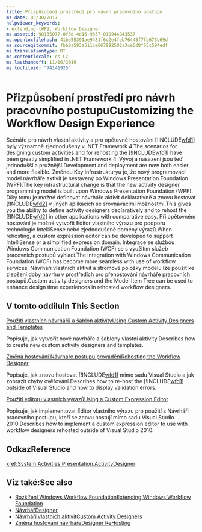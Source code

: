 ```yaml
---
title: Přizpůsobení prostředí pro návrh pracovního postupu
ms.date: 03/30/2017
helpviewer_keywords:
- extending [WF], Workflow Designer
ms.assetid: 98135077-0f5d-4d16-9337-01094e843537
ms.openlocfilehash: 41be55391ae9481f6c2e4feb76443f7fb676b69d
ms.sourcegitcommit: fbb8a593a511ce667992502a3ce6d8f65c594edf
ms.translationtype: MT
ms.contentlocale: cs-CZ
ms.lasthandoff: 11/16/2019
ms.locfileid: "74141925"
---
```

# <a name="customizing-the-workflow-design-experience"></a><span data-ttu-id="498c7-102">Přizpůsobení prostředí pro návrh pracovního postupu</span><span class="sxs-lookup"><span data-stu-id="498c7-102">Customizing the Workflow Design Experience</span></span>

<span data-ttu-id="498c7-103">Scénáře pro návrh vlastní aktivity a pro opětovné hostování [!INCLUDE[wfd1](../../../includes/wfd1-md.md)] byly významně zjednodušeny v .NET Framework 4.</span><span class="sxs-lookup"><span data-stu-id="498c7-103">The scenarios for designing custom activities and for rehosting the [!INCLUDE[wfd1](../../../includes/wfd1-md.md)] have been greatly simplified in .NET Framework 4.</span></span> <span data-ttu-id="498c7-104">Vývoj a nasazení jsou teď jednodušší a pružnější.</span><span class="sxs-lookup"><span data-stu-id="498c7-104">Development and deployment are now both easier and more flexible.</span></span> <span data-ttu-id="498c7-105">Změnou Key infrastrukturyu je, že nový programovací model návrháře aktivit je sestavený po Windows Presentation Foundation (WPF).</span><span class="sxs-lookup"><span data-stu-id="498c7-105">The key infrastructural change is that the new activity designer programming model is built upon Windows Presentation Foundation (WPF).</span></span> <span data-ttu-id="498c7-106">Díky tomu je možné definovat návrháře aktivit deklarativně a znovu hostovat [!INCLUDE[wfd2](../../../includes/wfd2-md.md)] v jiných aplikacích se srovnávacími možnostmi.</span><span class="sxs-lookup"><span data-stu-id="498c7-106">This gives you the ability to define activity designers declaratively and to rehost the [!INCLUDE[wfd2](../../../includes/wfd2-md.md)] in other applications with comparative easy.</span></span> <span data-ttu-id="498c7-107">Při opětovném hostování je možné vytvořit Editor vlastního výrazu pro podporu technologie IntelliSense nebo zjednodušené domény výrazů.</span><span class="sxs-lookup"><span data-stu-id="498c7-107">When rehosting, a custom expression editor can be developed to support IntelliSense or a simplified expression domain.</span></span> <span data-ttu-id="498c7-108">Integrace se službou Windows Communication Foundation (WCF) se s využitím služeb pracovních postupů vyhladí.</span><span class="sxs-lookup"><span data-stu-id="498c7-108">The integration with Windows Communication Foundation (WCF) has become more seamless with use of workflow services.</span></span> <span data-ttu-id="498c7-109">Návrháři vlastních aktivit a stromové položky modelu lze použít ke zlepšení doby návrhu v prostředích pro přehostování návrháře pracovních postupů.</span><span class="sxs-lookup"><span data-stu-id="498c7-109">Custom activity designers and the Model Item Tree can be used to enhance design time experiences in rehosted workflow designers.</span></span>

## <a name="in-this-section"></a><span data-ttu-id="498c7-110">V tomto oddílu</span><span class="sxs-lookup"><span data-stu-id="498c7-110">In This Section</span></span>

 [<span data-ttu-id="498c7-111">Použití vlastních návrhářů a šablon aktivity</span><span class="sxs-lookup"><span data-stu-id="498c7-111">Using Custom Activity Designers and Templates</span></span>](using-custom-activity-designers-and-templates.md)

 <span data-ttu-id="498c7-112">Popisuje, jak vytvořit nové návrháře a šablony vlastní aktivity.</span><span class="sxs-lookup"><span data-stu-id="498c7-112">Describes how to create new custom activity designers and templates.</span></span>

 [<span data-ttu-id="498c7-113">Změna hostování Návrháře postupu provádění</span><span class="sxs-lookup"><span data-stu-id="498c7-113">Rehosting the Workflow Designer</span></span>](rehosting-the-workflow-designer.md)

 <span data-ttu-id="498c7-114">Popisuje, jak znovu hostovat [!INCLUDE[wfd1](../../../includes/wfd1-md.md)] mimo sadu Visual Studio a jak zobrazit chyby ověřování.</span><span class="sxs-lookup"><span data-stu-id="498c7-114">Describes how to re-host the [!INCLUDE[wfd1](../../../includes/wfd1-md.md)] outside of Visual Studio and how to display validation errors.</span></span>

 [<span data-ttu-id="498c7-115">Použití editoru vlastních výrazů</span><span class="sxs-lookup"><span data-stu-id="498c7-115">Using a Custom Expression Editor</span></span>](using-a-custom-expression-editor.md)

 <span data-ttu-id="498c7-116">Popisuje, jak implementovat Editor vlastního výrazu pro použití s Návrháři pracovního postupu, kteří se znovu hostují mimo sadu Visual Studio 2010.</span><span class="sxs-lookup"><span data-stu-id="498c7-116">Describes how to implement a custom expression editor to use with workflow designers rehosted outside of Visual Studio 2010.</span></span>

## <a name="reference"></a><span data-ttu-id="498c7-117">Odkaz</span><span class="sxs-lookup"><span data-stu-id="498c7-117">Reference</span></span>

<xref:System.Activities.Presentation.ActivityDesigner>

## <a name="see-also"></a><span data-ttu-id="498c7-118">Viz také:</span><span class="sxs-lookup"><span data-stu-id="498c7-118">See also</span></span>

- [<span data-ttu-id="498c7-119">Rozšíření Windows Workflow Foundation</span><span class="sxs-lookup"><span data-stu-id="498c7-119">Extending Windows Workflow Foundation</span></span>](extend.md)
- [<span data-ttu-id="498c7-120">Návrhář</span><span class="sxs-lookup"><span data-stu-id="498c7-120">Designer</span></span>](./samples/designer.md)
- [<span data-ttu-id="498c7-121">Návrháři vlastních aktivit</span><span class="sxs-lookup"><span data-stu-id="498c7-121">Custom Activity Designers</span></span>](./samples/custom-activity-designers.md)
- [<span data-ttu-id="498c7-122">Změna hostování návrháře</span><span class="sxs-lookup"><span data-stu-id="498c7-122">Designer ReHosting</span></span>](./samples/designer-rehosting.md)
